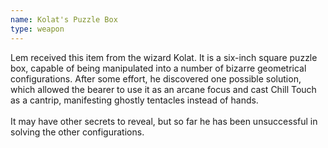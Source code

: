 ```yaml
---
name: Kolat's Puzzle Box
type: weapon
---
```

Lem received this item from the wizard Kolat. It is a six-inch square puzzle box, capable of being manipulated into a number of bizarre geometrical configurations. After some effort, he discovered one possible solution, which allowed the bearer to use it as an arcane focus and cast Chill Touch as a cantrip, manifesting ghostly tentacles instead of hands.<br><br>It may have other secrets to reveal, but so far he has been unsuccessful in solving the other configurations. 
